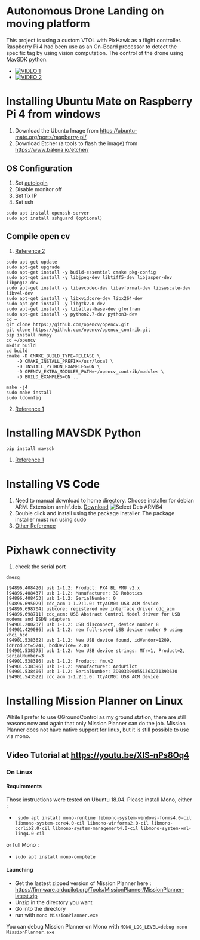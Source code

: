 # Autonomous Drone Landing on moving platform

This project is using a custom VTOL with PixHawk as a flight controller. Raspberry Pi 4 had been use as an On-Board processor to detect the specific tag by using vision computation. The control of the drone using MavSDK python.

- [![VIDEO 1](https://img.youtube.com/vi/w8bV-NbThaw/0.jpg)](https://www.youtube.com/watch?v=w8bV-NbThaw)
- [![VIDEO 2](https://img.youtube.com/vi/XmQxOzOqzXs/0.jpg)](https://www.youtube.com/watch?vXmQxOzOqzXs)

# Installing Ubuntu Mate on Raspberry Pi 4 from windows

1. Download the Ubuntu Image from https://ubuntu-mate.org/ports/raspberry-pi/
2. Download Etcher (a tools to flash the image) from https://www.balena.io/etcher/

## OS Configuration

1. Set [autologin](https://askubuntu.com/questions/1202230/auto-login-enable-on-turn-on-system) 
2. Disable monitor off
3. Set fix IP
4. Set ssh
````
sudo apt install openssh-server
sudo apt install sshguard (optional)
````

## Compile open cv

1. [Reference 2](https://www.philipzucker.com/installing-opencv-3-aruco-raspberry-pi-3/)
````
sudo apt-get update
sudo apt-get upgrade
sudo apt-get install -y build-essential cmake pkg-config
sudo apt-get install -y libjpeg-dev libtiff5-dev libjasper-dev libpng12-dev
sudo apt-get install -y libavcodec-dev libavformat-dev libswscale-dev libv4l-dev
sudo apt-get install -y libxvidcore-dev libx264-dev
sudo apt-get install -y libgtk2.0-dev
sudo apt-get install -y libatlas-base-dev gfortran
sudo apt-get install -y python2.7-dev python3-dev
cd ~
git clone https://github.com/opencv/opencv.git
git clone https://github.com/opencv/opencv_contrib.git
pip install numpy
cd ~/opencv
mkdir build
cd build
cmake -D CMAKE_BUILD_TYPE=RELEASE \
    -D CMAKE_INSTALL_PREFIX=/usr/local \
    -D INSTALL_PYTHON_EXAMPLES=ON \
    -D OPENCV_EXTRA_MODULES_PATH=~/opencv_contrib/modules \
    -D BUILD_EXAMPLES=ON ..

make -j4
sudo make install
sudo ldconfig
````
2. [Reference 1](https://docs.opencv.org/master/d7/d9f/tutorial_linux_install.html)

# Installing MAVSDK Python
````
pip install mavsdk
````
1. [Reference 1](https://github.com/mavlink/MAVSDK-Python)

# Installing VS Code
1. Need to manual download to home directory. Choose installer for debian ARM. Extension armhf.deb. [Download](https://code.visualstudio.com/#alt-downloads)
![Select Deb ARM64](https://pimylifeup.com/wp-content/uploads/2018/09/Downloading-ARM-deb-package-for-Visual-Studio-Code.jpg)
3. Double click and install using the package installer. The package installer must run using sudo
4. [Other Reference](https://pimylifeup.com/raspberry-pi-visual-studio-code/)

# Pixhawk connectivity
1. check the serial port
````
dmesg

[94896.408420] usb 1-1.2: Product: PX4 BL FMU v2.x
[94896.408437] usb 1-1.2: Manufacturer: 3D Robotics
[94896.408453] usb 1-1.2: SerialNumber: 0
[94896.695029] cdc_acm 1-1.2:1.0: ttyACM0: USB ACM device
[94896.698704] usbcore: registered new interface driver cdc_acm
[94896.698711] cdc_acm: USB Abstract Control Model driver for USB modems and ISDN adapters
[94901.200237] usb 1-1.2: USB disconnect, device number 8
[94901.429086] usb 1-1.2: new full-speed USB device number 9 using xhci_hcd
[94901.538362] usb 1-1.2: New USB device found, idVendor=1209, idProduct=5741, bcdDevice= 2.00
[94901.538375] usb 1-1.2: New USB device strings: Mfr=1, Product=2, SerialNumber=3
[94901.538386] usb 1-1.2: Product: fmuv2
[94901.538396] usb 1-1.2: Manufacturer: ArduPilot
[94901.538406] usb 1-1.2: SerialNumber: 3D0033000551363231393630
[94901.543522] cdc_acm 1-1.2:1.0: ttyACM0: USB ACM device

````

# Installing Mission Planner on Linux

While I prefer to use QGroundControl as my ground station, there are still reasons now and again that only Mission Planner can do the job. Mission Planner does not have native support for linux, but it is still possible to use via mono.

## Video Tutorial at https://youtu.be/XIS-nPs8Oq4

### On Linux

#### Requirements

Those instructions were tested on Ubuntu 18.04.
Please install Mono, either :
- ` sudo apt install mono-runtime libmono-system-windows-forms4.0-cil libmono-system-core4.0-cil libmono-winforms2.0-cil libmono-corlib2.0-cil libmono-system-management4.0-cil libmono-system-xml-linq4.0-cil`

or full Mono :
- `sudo apt install mono-complete`

#### Launching

- Get the lastest zipped version of Mission Planner here : https://firmware.ardupilot.org/Tools/MissionPlanner/MissionPlanner-latest.zip
- Unzip in the directory you want
- Go into the directory
- run with `mono MissionPlanner.exe`

You can debug Mission Planner on Mono with `MONO_LOG_LEVEL=debug mono MissionPlanner.exe`
